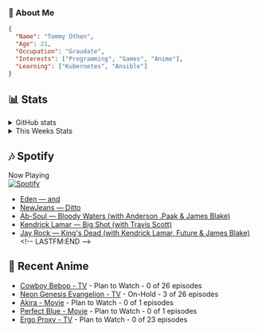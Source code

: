 ### 👋 About Me
```json
{
  "Name": "Tommy Othen",
  "Age": 21,
  "Occupation": "Graudate",
  "Interests": ["Programming", "Games", "Anime"],
  "Learning": ["Kubernetes", "Ansible"]
}
```

## 📊 Stats
<details>
  <summary>GitHub stats</summary>
  <a href="https://github.com/anuraghazra/github-readme-stats">
    <img src="https://github-readme-stats.vercel.app/api?username=tommyothen&show_icons=true&count_private=true&hide=prs,issues">
  </a>
</details>

<details>
  <summary>This Weeks Stats</summary>
  <a href="https://github.com/anuraghazra/github-readme-stats">
    <img src="https://github-readme-stats.vercel.app/api/wakatime?username=tommyothen&cache_seconds=1800&custom_title=Top%20Languages">
  </a>
</details>

## 🎶 Spotify
Now Playing\
[![Spotify](https://novatorem-dasushiasian.vercel.app/api/spotify)](https://open.spotify.com/user/g90805640970)
<!-- LASTFM:START -->
* [Eden — and](https://www.last.fm/music/Eden/_/and)
* [NewJeans — Ditto](https://www.last.fm/music/NewJeans/_/Ditto)
* [Ab-Soul — Bloody Waters &lpar;with Anderson .Paak &amp; James Blake&rpar;](https://www.last.fm/music/Ab-Soul/_/Bloody+Waters+&lpar;with+Anderson+.Paak+&amp;+James+Blake&rpar;)
* [Kendrick Lamar — Big Shot &lpar;with Travis Scott&rpar;](https://www.last.fm/music/Kendrick+Lamar/_/Big+Shot+&lpar;with+Travis+Scott&rpar;)
* [Jay Rock — King&#39;s Dead &lpar;with Kendrick Lamar, Future &amp; James Blake&rpar;](https://www.last.fm/music/Jay+Rock/_/King%27s+Dead+&lpar;with+Kendrick+Lamar,+Future+&amp;+James+Blake&rpar;)<!-- LASTFM:END -->

## 🗻 Recent Anime
<!-- ANIME-LIST:START -->
* [Cowboy Bebop - TV](https://myanimelist.net/anime/1/Cowboy_Bebop) - Plan to Watch - 0 of 26 episodes
* [Neon Genesis Evangelion - TV](https://myanimelist.net/anime/30/Neon_Genesis_Evangelion) - On-Hold - 3 of 26 episodes
* [Akira - Movie](https://myanimelist.net/anime/47/Akira) - Plan to Watch - 0 of 1 episodes
* [Perfect Blue - Movie](https://myanimelist.net/anime/437/Perfect_Blue) - Plan to Watch - 0 of 1 episodes
* [Ergo Proxy - TV](https://myanimelist.net/anime/790/Ergo_Proxy) - Plan to Watch - 0 of 23 episodes<!-- ANIME-LIST:END -->
